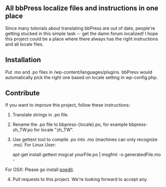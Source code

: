 ## All bbPress localize files and instructions in one place

Since many tutorials about translating bbPress are out of date, people're getting stucked in this simple task -- get the damn forum localized! I hope this project could be a place where there always has the right instructions and all locale files.


## Installation
Put .mo and .po files in /wp-content/languages/plugins. bbPress would automatically pick the right one based on locale setting in wp-config.php.

## Contribute
If you want to improve this project, follow these instructions:

1. Translate strings in .po file. 
2. Rename the .po file to bbpress-{locale}.po, for example bbpress-zh_TW.po for locale "zh_TW".
3. Use gettext tool to compile .po into .mo (machines can only recognize .mo). For Linux User: 

    apt-get install gettext
    msgcat yourFile.po | msgfmt -o generatedFile.mo - 

For OSX: Please go install [poedit](http://poedit.net/).

4. Pull requests to this project. We're looking forward to accept any.
